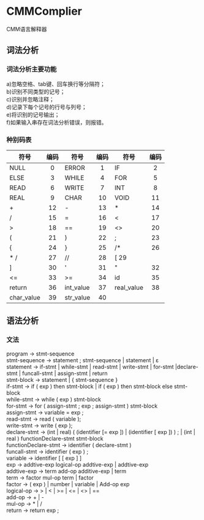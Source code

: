 # CMMComplier
CMM语言解释器
## 词法分析
### 词法分析主要功能
a)忽略空格、tab键、回车换行等分隔符；<br>
b)识别不同类型的记号；<br>
c)识别并忽略注释；<br>
d)记录下每个记号的行号与列号；<br>
e)将识别的记号输出；<br>
f)如果输入串存在词法分析错误，则报错。<br>
### 种别码表
|符号         | 编码       |符号  |编码 | 符号 | 编码 |
| ------------- |:-------------:| ------------- |:-------------:| ------------- |:-------------:|
| NULL | 0 | ERROR | 1 | IF | 2 |
| ELSE | 3 | WHILE | 4 | FOR | 5 |
| READ | 6 | WRITE | 7 | INT | 8|
| REAL | 9 | CHAR | 10 | VOID | 11 |
|+|12|-|13|* |14|
|/ |15|=|16|<|17|
|>|18|==|19|<>|20|
|(|21|)|22|;|23|
|{|24|}|25|/* |26|
|* /|27|// |28|\[ 29|
|] |30| '|31|"|32|
|<=|33|>=|34|id|35|
|return|36|int_value|37|real_value|38|
|char_value|39|str_value|40|||

## 语法分析
### 文法
program -> stmt-sequence <br>
stmt-sequence -> statement ; stmt-sequence | statement | ε <br>
statement -> if-stmt | while-stmt |  read-stmt | write-stmt | for-stmt |declare-stmt | funcall-stmt | assign-stmt | return<br>
stmt-block -> statement | { stmt-sequence } <br>
if-stmt -> if ( exp ) then stmt-block | if ( exp ) then stmt-block else stmt-block <br>
while-stmt -> while ( exp ) stmt-block <br>
for-stmt -> for ( assign-stmt ; exp ; assign-stmt ) stmt-block<br>
assign-stmt -> variable = exp ; <br>
read-stmt -> read ( variable ); <br>
write-stmt -> write ( exp ); <br>
declare-stmt -> (int | real) ( (identifier [= exp ]) | (identifier [ exp ]) ) ; | (int | real ) functionDeclare-stmt stmt-block<br>
functionDeclare-stmt ->  identifier ( declare-stmt ) <br>
funcall-stmt -> identifier ( exp ) ;<br>
variable -> identifier [ [ exp ] ] <br>
exp -> addtive-exp logical-op addtive-exp | addtive-exp<br>
addtive-exp -> term add-op additive-exp | term <br>
term -> factor mul-op term | factor <br>
factor -> ( exp ) | number | variable | Add-op exp <br>
logical-op -> > | < | >= | <= | <> | == <br>
add-op -> + | - <br>
mul-op -> * | / <br>
return -> return exp ;<br>
